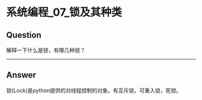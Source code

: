 # 系统编程_07_锁及其种类


## Question
解释一下什么是锁，有哪几种锁？

----

## Answer
锁(Lock)是python提供的对线程控制的对象。有互斥锁，可重入锁，死锁。
